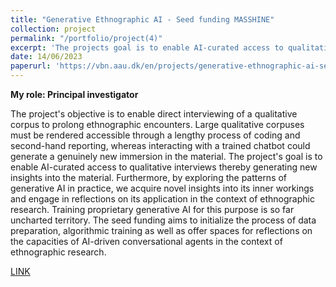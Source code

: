 ```yaml
---
title: "Generative Ethnographic AI - Seed funding MASSHINE"
collection: project
permalink: "/portfolio/project(4)"
excerpt: 'The projects goal is to enable AI-curated access to qualitative interviews thereby generating new insights into the material.'
date: 14/06/2023
paperurl: 'https://vbn.aau.dk/en/projects/generative-ethnographic-ai-seed-funding-masshine'
---
```


**My role: Principal investigator**

The project's objective is to enable direct interviewing of a qualitative corpus to prolong ethnographic encounters. Large qualitative corpuses must be rendered accessible through a lengthy process of coding and second-hand reporting, whereas interacting with a trained chatbot could generate a genuinely new immersion in the material. The project's goal is to enable AI-curated access to qualitative interviews thereby generating new insights into the material. Furthermore, by exploring the patterns of generative AI in practice, we acquire novel insights into its inner workings and engage in reflections on its application in the context of ethnographic research. Training proprietary generative AI for this purpose is so far uncharted territory. The seed funding aims to initialize the process of data preparation, algorithmic training as well as offer spaces for reflections on the capacities of AI-driven conversational agents in the context of ethnographic research.


[LINK](https://vbn.aau.dk/en/projects/generative-ethnographic-ai-seed-funding-masshine)
